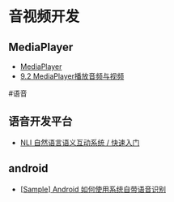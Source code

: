 # 音视频开发

## MediaPlayer

* [MediaPlayer](https://blog.csdn.net/coder_pig/article/details/49720337)
* [9.2 MediaPlayer播放音频与视频](http://www.runoob.com/w3cnote/android-tutorial-mediaplayer.html)


#语音

## 语音开发平台

* [NLI 自然语言语义互动系统 / 快速入门](https://cn.olami.ai/wiki/?mp=nli&content=nli2.html)

## android

* [\[Sample\] Android 如何使用系统自带语音识别](https://www.jianshu.com/p/365e6c5cf6b1)

